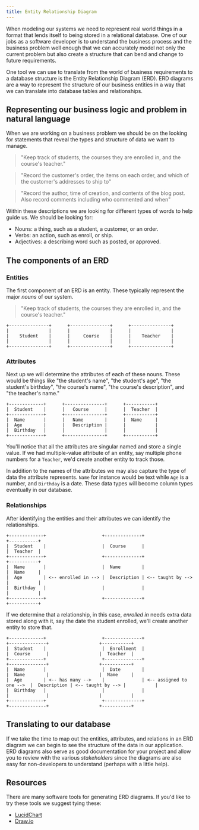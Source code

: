 ```yaml
---
title: Entity Relationship Diagram
---
```


When modeling our systems we need to represent real world things in a format
that lends itself to being stored in a relational database. One of our jobs as a
software developer is to understand the business process and the business
problem well enough that we can accurately model not only the current problem
but also create a structure that can bend and change to future requirements.

One tool we can use to translate from the world of business requirements to a
database structure is the Entity Relationship Diagram (ERD). ERD diagrams are a
way to represent the structure of our business entities in a way that we can
translate into database tables and relationships.

## Representing our business logic and problem in natural language

When we are working on a business problem we should be on the looking for
statements that reveal the types and structure of data we want to manage.

> "Keep track of students, the courses they are enrolled in, and the course's
> teacher."

> "Record the customer's order, the items on each order, and which of the
> customer's addresses to ship to"

> "Record the author, time of creation, and contents of the blog post. Also
> record comments including who commented and when"

Within these descriptions we are looking for different types of words to help
guide us. We should be looking for:

- Nouns: a thing, such as a student, a customer, or an order.
- Verbs: an action, such as enroll, or ship.
- Adjectives: a describing word such as posted, or approved.

## The components of an ERD

### Entities

The first component of an ERD is an entity. These typically represent the major
_nouns_ of our system.

> "Keep track of students, the courses they are enrolled in, and the course's
> teacher."

```
+---------------+      +---------------+      +---------------+
|               |      |               |      |               |
|    Student    |      |     Course    |      |    Teacher    |
|               |      |               |      |               |
+---------------+      +---------------+      +---------------+
```

### Attributes

Next up we will determine the attributes of each of these nouns. These would be
things like "the student's name", "the student's age", "the student's birthday",
"the course's name", "the course's description", and "the teacher's name."

```
+-------------+      +---------------+      +-----------+
|  Student    |      |   Course      |      |  Teacher  |
+-------------+      +---------------+      +-----------+
|  Name       |      |   Name        |      |  Name     |
|  Age        |      |   Description |      |           |
|  Birthday   |      |               |      |           |
+-------------+      +---------------+      +-----------+
```

You'll notice that all the attributes are singular named and store a single
value. If we had multiple-value attribute of an entity, say multiple phone
numbers for a `Teacher`, we'd create another entity to track those.

In addition to the names of the attributes we may also capture the type of data
the attribute represents. `Name` for instance would be text while `Age` is a
number, and `Birthday` is a date. These data types will become column types
eventually in our database.

### Relationships

After identifying the entities and their attributes we can identify the
relationships.

```
+-------------+                     +--------------+                   +-----------+
|  Student    |                     |  Course      |                   |  Teacher  |
+-------------+                     +--------------+                   +-----------+
|  Name       |                     |  Name        |                   |  Name     |
|  Age        | <-- enrolled in --> |  Description | <-- taught by --> |           |
|  Birthday   |                     |              |                   |           |
+-------------+                     +--------------+                   +-----------+
```

If we determine that a relationship, in this case, _enrolled in_ needs extra
data stored along with it, say the date the student enrolled, we'll create
another entity to store that.

```
+-------------+                     +--------------+                          +--------------+                   +-----------+
|  Student    |                     |  Enrollment  |                          |  Course      |                   |  Teacher  |
+-------------+                     +--------------+                          +--------------+                   +-----------+
|  Name       |                     |  Date        |                          |  Name        |                   |  Name     |
|  Age        | <-- has many -->    |              | <-- assigned to one -->  |  Description | <-- taught by --> |           |
|  Birthday   |                     |              |                          |              |                   |           |
+-------------+                     +--------------+                          +--------------+                   +-----------+
```

## Translating to our database

If we take the time to map out the entities, attributes, and relations in an ERD
diagram we can begin to see the structure of the data in our application. ERD
diagrams also serve as good documentation for your project and allow you to
review with the various _stakeholders_ since the diagrams are also easy for
non-developers to understand (perhaps with a little help).

## Resources

There are many software tools for generating ERD diagrams. If you'd like to try
these tools we suggest tying these:

- [LucidChart](https://www.lucidchart.com)
- [Draw.io](Draw.io)
